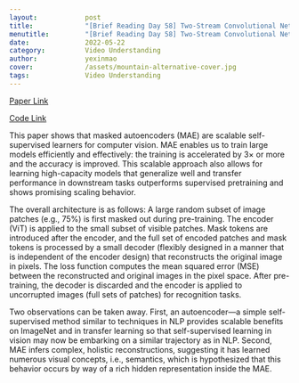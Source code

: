 ```yaml
---
layout:            post
title:             "[Brief Reading Day 58] Two-Stream Convolutional Networks for Action Recognition in Videos"
menutitle:         "[Brief Reading Day 58] Two-Stream Convolutional Networks for Action Recognition in Videos"
date:              2022-05-22
category:          Video Understanding
author:            yexinmao
cover:             /assets/mountain-alternative-cover.jpg
tags:              Video Understanding
---
```


[Paper Link](https://arxiv.org/abs/1406.2199)

[Code Link](https://github.com/woodfrog/ActionRecognition)

This paper shows that masked autoencoders (MAE) are scalable self-supervised learners for computer vision. MAE enables us to train large models efficiently and effectively: the training is accelerated by 3× or more and the accuracy is improved. This scalable approach also allows for learning high-capacity models that generalize well and transfer performance in downstream tasks outperforms supervised pretraining and shows promising scaling behavior.

The overall architecture is as follows: A large random subset of image patches (e.g., 75%) is first masked out during pre-training. The encoder (ViT) is applied to the small subset of visible patches. Mask tokens are introduced after the encoder, and the full set of encoded patches and mask tokens is processed by a small decoder (flexibly designed in a manner that is independent of the encoder design) that reconstructs the original image in pixels. The loss function computes the mean squared error (MSE) between the reconstructed and original images in the pixel space. After pre-training, the decoder is discarded and the encoder is applied to uncorrupted images (full sets of patches) for recognition tasks.

Two observations can be taken away. First, an autoencoder—a simple self-supervised method similar to techniques in NLP provides scalable benefits on ImageNet and in transfer learning so that self-supervised learning in vision may now be embarking on a similar trajectory as in NLP. Second, MAE infers complex, holistic reconstructions, suggesting it has learned numerous visual concepts, i.e., semantics, which is hypothesized that this behavior occurs
by way of a rich hidden representation inside the MAE.
